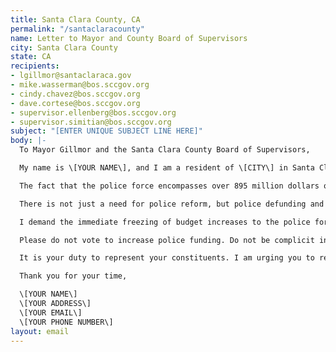 ```yaml
---
title: Santa Clara County, CA
permalink: "/santaclaracounty"
name: Letter to Mayor and County Board of Supervisors
city: Santa Clara County
state: CA
recipients:
- lgillmor@santaclaraca.gov
- mike.wasserman@bos.sccgov.org
- cindy.chavez@bos.sccgov.org
- dave.cortese@bos.sccgov.org
- supervisor.ellenberg@bos.sccgov.org
- supervisor.simitian@bos.sccgov.org
subject: "[ENTER UNIQUE SUBJECT LINE HERE]"
body: |-
  To Mayor Gillmor and the Santa Clara County Board of Supervisors,

  My name is \[YOUR NAME\], and I am a resident of \[CITY\] in Santa Clara County. This past week, our nation and community have been gripped by protests calling for an end to racism and anti-Blackness and a complete overhaul in our approach to criminal justice in America. I am demanding that our voices be heard, and that real change be made to the way this city allocates its resources.

  The fact that the police force encompasses over 895 million dollars of the county’s general fund is shameful and unproductive. Research shows that a living wage, access to holistic health services and treatment, educational opportunity, and stable housing are far more successful at reducing crime than police or prisons (Source: Popular Democracy).

  There is not just a need for police reform, but police defunding and abolition, because the entire structure of the police force is inherently corrupt and ineffective. The average police recruit spends 58 hours learning how to shoot and only 8 hours learning how to de-escalate (Source: Campaign Zero). They are not trained or equipped to react to the vast majority of crises. Phillip McHarris (doctoral candidate focusing on race), argues that we must work towards a reality in which healthcare workers and emergency response teams handle substance abuse, domestic violence, homelessness, or mental health cases. Policies to “improve the police” are not enough, as there’s no evidence that implicit bias training or community relations initiatives help with reducing the abuses of policing (The Nation). We need to reimagine public safety to prioritize alternatives to conflict rather than defaulting to violence.

  I demand the immediate freezing of budget increases to the police force, cancelling of cadet classes, demilitarization of our forces, and reallocation of funds from police to community-led health and safety strategies.

  Please do not vote to increase police funding. Do not be complicit in the disproportionate targeting of people of color. Propose and vote to expand on its current efforts in healthcare, affordable housing, and restorative justice. We demand a budget that supports community wellbeing, rather than empowers the police forces that tear them apart.

  It is your duty to represent your constituents. I am urging you to revise the Santa Clara County budget for the next fiscal year, and to fund the police. We can be a beacon for other cities to follow if only we have the courage to change.

  Thank you for your time,

  \[YOUR NAME\]
  \[YOUR ADDRESS\]
  \[YOUR EMAIL\]
  \[YOUR PHONE NUMBER\]
layout: email
---
```


